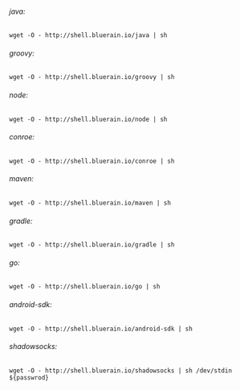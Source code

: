 
###### java:
````shell
wget -O - http://shell.bluerain.io/java | sh
````
###### groovy:
````shell
wget -O - http://shell.bluerain.io/groovy | sh
````
###### node:
````shell
wget -O - http://shell.bluerain.io/node | sh
````
###### conroe:
````shell
wget -O - http://shell.bluerain.io/conroe | sh
````
###### maven:
````shell
wget -O - http://shell.bluerain.io/maven | sh
````
###### gradle:
````shell
wget -O - http://shell.bluerain.io/gradle | sh
````
###### go:
````shell
wget -O - http://shell.bluerain.io/go | sh
````
###### android-sdk:
````shell
wget -O - http://shell.bluerain.io/android-sdk | sh
````
###### shadowsocks:
````shell
wget -O - http://shell.bluerain.io/shadowsocks | sh /dev/stdin ${passwrod}
````